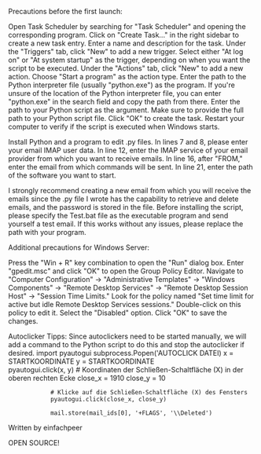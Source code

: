 Precautions before the first launch:

Open Task Scheduler by searching for "Task Scheduler" and opening the corresponding program.
Click on "Create Task..." in the right sidebar to create a new task entry.
Enter a name and description for the task.
Under the "Triggers" tab, click "New" to add a new trigger.
Select either "At log on" or "At system startup" as the trigger, depending on when you want the script to be executed.
Under the "Actions" tab, click "New" to add a new action.
Choose "Start a program" as the action type.
Enter the path to the Python interpreter file (usually "python.exe") as the program. If you're unsure of the location of the Python interpreter file, you can enter "python.exe" in the search field and copy the path from there.
Enter the path to your Python script as the argument. Make sure to provide the full path to your Python script file.
Click "OK" to create the task.
Restart your computer to verify if the script is executed when Windows starts.

Install Python and a program to edit .py files.
In lines 7 and 8, please enter your email IMAP user data.
In line 12, enter the IMAP service of your email provider from which you want to receive emails.
In line 16, after "FROM," enter the email from which commands will be sent.
In line 21, enter the path of the software you want to start.

I strongly recommend creating a new email from which you will receive the emails since the .py file I wrote has the capability to retrieve and delete emails, and the password is stored in the file.
Before installing the script, please specify the Test.bat file as the executable program and send yourself a test email. If this works without any issues, please replace the path with your program.

Additional precautions for Windows Server:

Press the "Win + R" key combination to open the "Run" dialog box.
Enter "gpedit.msc" and click "OK" to open the Group Policy Editor.
Navigate to "Computer Configuration" -> "Administrative Templates" -> "Windows Components" -> "Remote Desktop Services" -> "Remote Desktop Session Host" -> "Session Time Limits."
Look for the policy named "Set time limit for active but idle Remote Desktop Services sessions."
Double-click on this policy to edit it.
Select the "Disabled" option.
Click "OK" to save the changes.


Autoclicker Tipps:
Since autoclickers need to be started manually, we will add a command to the Python script to do this and stop the autoclicker if desired.
	import pyautogui
                subprocess.Popen('AUTOCLICK DATEI)
                x = STARTKOORDINATE
                y = STARTKOORDINATE          
                pyautogui.click(x, y)
                # Koordinaten der Schließen-Schaltfläche (X) in der oberen rechten Ecke
                close_x = 1910
                close_y = 10

                # Klicke auf die Schließen-Schaltfläche (X) des Fensters
                pyautogui.click(close_x, close_y)

                mail.store(mail_ids[0], '+FLAGS', '\\Deleted')


Written by einfachpeer

OPEN SOURCE!
